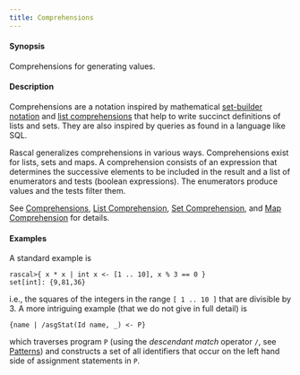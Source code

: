 ```yaml
---
title: Comprehensions
---
```


#### Synopsis

Comprehensions for generating values.

#### Description

Comprehensions are a notation inspired by mathematical [set-builder notation](http://en.wikipedia.org/wiki/Set-builder_notation)
and [list comprehensions](http://en.wikipedia.org/wiki/List_comprehension)
that help to write succinct definitions of lists and sets. They are also inspired by queries as found in a language like SQL.

Rascal generalizes comprehensions in various ways. Comprehensions exist for lists, sets and maps. 
A comprehension consists of an expression that determines the successive elements to be included in the 
result and a list of enumerators and tests (boolean expressions). 
The enumerators produce values and the tests filter them. 

See [Comprehensions](../../Rascal/Expressions/Comprehensions/), 
[List Comprehension](../../Rascal/Expressions/Values/List/Comprehension/), 
[Set Comprehension](../../Rascal/Expressions/Values/Set/Comprehension/), and
[Map Comprehension](../../Rascal/Expressions/Values/Map/Comprehension/) for details.

#### Examples

A standard example is


```rascal-shell 
rascal>{ x * x | int x <- [1 .. 10], x % 3 == 0 }
set[int]: {9,81,36}
```
i.e., the squares of the integers in the range `[ 1 .. 10 ]` that 
are divisible by 3. A more intriguing example (that we do not give in full detail) is

```rascal
{name | /asgStat(Id name, _) <- P}
```
which traverses program `P` (using the _descendant match_ operator `/`, see [Patterns](../../Rascal/Patterns/Node/)) 
and constructs a set of all identifiers that occur on the left hand 
side of assignment statements in `P`.


